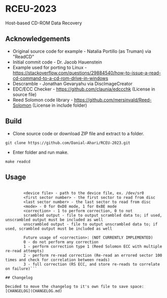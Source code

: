 # RCEU-2023
Host-based CD-ROM Data Recovery

## Acknowledgements

- Original source code for example - Natalia Portillo (as Truman) via "ReadCD"  
- Initial commit code - Dr. Jacob Hauenstein  
- Example used for porting to Linux - https://stackoverflow.com/questions/29884540/how-to-issue-a-read-cd-command-to-a-cd-rom-drive-in-windows  
- Descramble - Jonathan Gevaryahu via DiscImageCreator  
- EDC/ECC Checker - https://github.com/claunia/edccchk (License in source file)  
- Reed Solomon code library - https://github.com/mersinvald/Reed-Solomon (License in include folder)  

## Build

- Clone source code or download ZIP file and extract to a folder.

`git clone https://github.com/Danial-Ahari/RCEU-2023.git`

- Enter folder and run make.

`make readcd`

## Usage

```Usage: readcd <device file> <first sector number> <last sector number> <mode> <correction> [scrambled output] [unscrambled output]  
  
		<device file> - path to the device file, ex. /dev/sr0  
		<first sector number> - the first sector to read from disc  
		<last sector number> - the last sector to read from disc  
		<mode> - 0 for 0xD8 mode, 1 for 0xBE mode  
		<correction> - 1 to perform correction, 0 to not  
		scrambled output - file to output scrambled data to; if used, unscrambled output must be included as well  
		unscrambled output - file to output unscrambled data to; if used, scrambled output must be included as well
		
		Future usage of <correction>: (NOT CURRENTLY IMPLEMENTED)
		0 - do not perform any correction
		1 - perform correction type 1 (Reed Solomon ECC with multiple re-read attempts)
		2 - perform re-read correction (Re-read an errored sector 100 times and check for correlation between reads)
		3 - full correction (RS ECC, and store re-reads to correlate on failure)```

## Changelog

Decided to move the changelog to it's own file to save space: [CHANGELOG](CHANGELOG.md)
